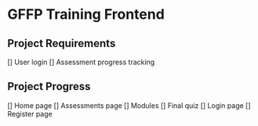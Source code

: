 # GFFP Training Frontend

## Project Requirements
[] User login
[] Assessment progress tracking

## Project Progress
[] Home page
[] Assessments page
  [] Modules
  [] Final quiz
[] Login page
[] Register page
